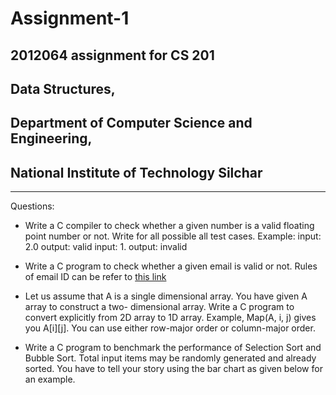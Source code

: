 # Assignment-1

## 2012064 assignment for CS 201

## Data Structures,

## Department of Computer Science and Engineering,

## National Institute of Technology Silchar

---
Questions:

- Write a C compiler to check whether a given number is a valid floating point number or not. Write for all possible all test cases. Example: input: 2.0 output: valid input: 1. output: invalid

- Write a C program to check whether a given email is valid or not. Rules of email ID can be refer to  [this link](https://en.wikipedia.org/wiki/Email_address)

- Let us assume that A is a single dimensional array. You have given A array to construct a two- dimensional array. Write a C program to convert explicitly from 2D array to 1D array. Example, Map(A, i, j) gives you A[i][j]. You can use either row-major order or column-major order.

- Write a C program to benchmark the performance of Selection Sort and Bubble Sort. Total input items may be randomly generated and already sorted. You have to tell your story using the bar chart as given below for an example.